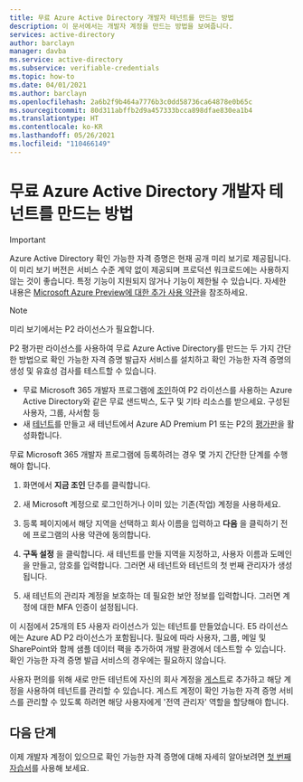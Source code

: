 ```yaml
---
title: 무료 Azure Active Directory 개발자 테넌트를 만드는 방법
description: 이 문서에서는 개발자 계정을 만드는 방법을 보여줍니다.
services: active-directory
author: barclayn
manager: davba
ms.service: active-directory
ms.subservice: verifiable-credentials
ms.topic: how-to
ms.date: 04/01/2021
ms.author: barclayn
ms.openlocfilehash: 2a6b2f9b464a7776b3c0dd58736ca64878e0b65c
ms.sourcegitcommit: 80d311abffb2d9a457333bcca898dfae830ea1b4
ms.translationtype: HT
ms.contentlocale: ko-KR
ms.lasthandoff: 05/26/2021
ms.locfileid: "110466149"
---
```

# <a name="how-to-create-a-free-azure-active-directory-developer-tenant"></a>무료 Azure Active Directory 개발자 테넌트를 만드는 방법

> [!IMPORTANT]
> Azure Active Directory 확인 가능한 자격 증명은 현재 공개 미리 보기로 제공됩니다.
> 이 미리 보기 버전은 서비스 수준 계약 없이 제공되며 프로덕션 워크로드에는 사용하지 않는 것이 좋습니다. 특정 기능이 지원되지 않거나 기능이 제한될 수 있습니다. 자세한 내용은 [Microsoft Azure Preview에 대한 추가 사용 약관](https://azure.microsoft.com/support/legal/preview-supplemental-terms/)을 참조하세요.

> [!NOTE]
> 미리 보기에서는 P2 라이선스가 필요합니다. 

P2 평가판 라이선스를 사용하여 무료 Azure Active Directory를 만드는 두 가지 간단한 방법으로 확인 가능한 자격 증명 발급자 서비스를 설치하고 확인 가능한 자격 증명의 생성 및 유효성 검사를 테스트할 수 있습니다.

- 무료 Microsoft 365 개발자 프로그램에 [조인](https://aka.ms/o365devprogram)하여 P2 라이선스를 사용하는 Azure Active Directory와 같은 무료 샌드박스, 도구 및 기타 리소스를 받으세요. 구성된 사용자, 그룹, 사서함 등
- 새 [테넌트](../develop/quickstart-create-new-tenant.md)를 만들고 새 테넌트에서 Azure AD Premium P1 또는 P2의 [평가판](https://azure.microsoft.com/trial/get-started-active-directory/)을 활성화합니다.

무료 Microsoft 365 개발자 프로그램에 등록하려는 경우 몇 가지 간단한 단계를 수행해야 합니다.

1. 화면에서 **지금 조인** 단추를 클릭합니다.

2. 새 Microsoft 계정으로 로그인하거나 이미 있는 기존(작업) 계정을 사용하세요.

3. 등록 페이지에서 해당 지역을 선택하고 회사 이름을 입력하고 **다음** 을 클릭하기 전에 프로그램의 사용 약관에 동의합니다.

4. **구독 설정** 을 클릭합니다. 새 테넌트를 만들 지역을 지정하고, 사용자 이름과 도메인을 만들고, 암호를 입력합니다. 그러면 새 테넌트와 테넌트의 첫 번째 관리자가 생성됩니다.

5. 새 테넌트의 관리자 계정을 보호하는 데 필요한 보안 정보를 입력합니다. 그러면 계정에 대한 MFA 인증이 설정됩니다.


이 시점에서 25개의 E5 사용자 라이선스가 있는 테넌트를 만들었습니다. E5 라이선스에는 Azure AD P2 라이선스가 포함됩니다. 필요에 따라 사용자, 그룹, 메일 및 SharePoint와 함께 샘플 데이터 팩을 추가하여 개발 환경에서 데스트할 수 있습니다. 확인 가능한 자격 증명 발급 서비스의 경우에는 필요하지 않습니다.

사용자 편의를 위해 새로 만든 테넌트에 자신의 회사 계정을 [게스트](../external-identities/b2b-quickstart-add-guest-users-portal.md)로 추가하고 해당 계정을 사용하여 테넌트를 관리할 수 있습니다. 게스트 계정이 확인 가능한 자격 증명 서비스를 관리할 수 있도록 하려면 해당 사용자에게 '전역 관리자' 역할을 할당해야 합니다.

## <a name="next-steps"></a>다음 단계

이제 개발자 계정이 있으므로 확인 가능한 자격 증명에 대해 자세히 알아보려면 [첫 번째 자습서](get-started-verifiable-credentials.md)를 사용해 보세요.